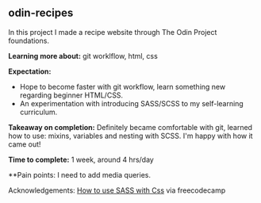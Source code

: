 ## odin-recipes
In this project I made a recipe website through The Odin Project foundations.

**Learning more about:** git worklflow, html, css

**Expectation:** 
- Hope to become faster with git workflow, learn something new regarding beginner HTML/CSS. 
- An experimentation with introducing SASS/SCSS to my self-learning curriculum. 

**Takeaway on completion:** Definitely became comfortable with git, learned how to use: mixins, variables and nesting with SCSS. I'm happy with how it came out!

**Time to complete:** 1 week, around 4 hrs/day

**Pain points: I need to add media queries.

Acknowledgements:
[How to use SASS with Css](https://www.freecodecamp.org/news/how-to-use-sass-with-css/) via freecodecamp
